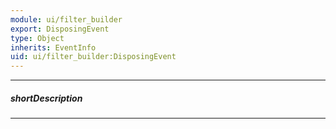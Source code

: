 ```yaml
---
module: ui/filter_builder
export: DisposingEvent
type: Object
inherits: EventInfo
uid: ui/filter_builder:DisposingEvent
---
```

---
##### shortDescription
<!-- Description goes here -->

---
<!-- Description goes here -->